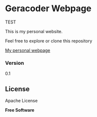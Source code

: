 # Geracoder Webpage

TEST

This is my personal website.

Feel free to explore or clone this repository

[My personal webpage]

### Version
0.1


License
----

Apache License


**Free Software**

[//]: # (Reference links)

   [My personal webpage]: <http://geracoder.com>
